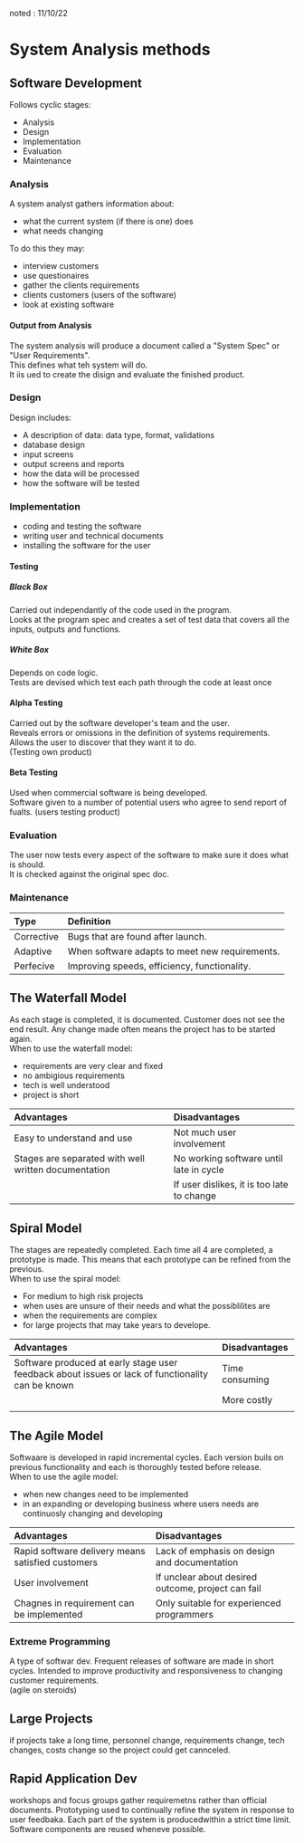 <head>
<meta charset="utf-8"/>
</head>

noted : 11/10/22

# System Analysis methods

## Software Development

Follows cyclic stages:

-   Analysis
-   Design
-   Implementation
-   Evaluation
-   Maintenance

### Analysis

A system analyst gathers information about:

-   what the current system (if there is one) does
-   what needs changing

To do this they may:

-   interview customers
-   use questionaires
-   gather the clients requirements
-   clients customers (users of the software)
-   look at existing software

#### Output from Analysis

The system analysis will produce a document called a "System Spec" or "User Requirements".  
This defines what teh system will do.  
It iis ued to create the disign and evaluate the finished product.

### Design

Design includes:

-   A description of data: data type, format, validations
-   database design
-   input screens
-   output screens and reports
-   how the data will be processed
-   how the software will be tested

### Implementation

-   coding and testing the software
-   writing user and technical documents
-   installing the software for the user

#### Testing

##### Black Box

Carried out independantly of the code used in the program.  
Looks at the program spec and creates a set of test data that covers all the inputs, outputs and functions.

##### White Box

Depends on code logic.  
Tests are devised which test each path through the code at least once

#### Alpha Testing

Carried out by the software developer's team and the user.  
Reveals errors or omissions in the definition of systems requirements.  
Allows the user to discover that they want it to do.  
(Testing own product)

#### Beta Testing

Used when commercial software is being developed.  
Software given to a number of potential users who agree to send report of fualts.
(users testing product)

### Evaluation

The user now tests every aspect of the software to make sure it does what is should.  
It is checked against the original spec doc.

### Maintenance

| Type       | Definition                                     |
| :--------- | :--------------------------------------------- |
| Corrective | Bugs that are found after launch.              |
| Adaptive   | When software adapts to meet new requirements. |
| Perfecive  | Improving speeds, efficiency, functionality.   |

## The Waterfall Model

As each stage is completed, it is documented. Customer does not see the end result. Any change made often means the project has to be started again.  
When to use the waterfall model:

-   requirements are very clear and fixed
-   no ambigious requirements
-   tech is well understood
-   project is short

| Advantages                                           | Disadvantages                              |
| :--------------------------------------------------- | :----------------------------------------- |
| Easy to understand and use                           | Not much user involvement                  |
| Stages are separated with well written documentation | No working software until late in cycle    |
|                                                      | If user dislikes, it is too late to change |

## Spiral Model

The stages are repeatedly completed. Each time all 4 are completed, a prototype is made. This means that each prototype can be refined from the previous.  
When to use the spiral model:

-   For medium to high risk projects
-   when uses are unsure of their needs and what the possiblilites are
-   when the requirements are complex
-   for large projects that may take years to develope.

| Advantages                                                                                        | Disadvantages  |
| :------------------------------------------------------------------------------------------------ | :------------- |
| Software produced at early stage user feedback about issues or lack of functionality can be known | Time consuming |
|                                                                                                   | More costly    |
|                                                                                                   |                |

## The Agile Model

Softwaare is developed in rapid incremental cycles. Each version buils on previous functionality and each is thoroughly tested before release.  
When to use the agile model:

-   when new changes need to be implemented
-   in an expanding or developing business where users needs are continuosly changing and developing

| Advantages                                        | Disadvantages                                      |
| :------------------------------------------------ | :------------------------------------------------- |
| Rapid software delivery means satisfied customers | Lack of emphasis on design and documentation       |
| User involvement                                  | If unclear about desired outcome, project can fail |
| Chagnes in requirement can be implemented         | Only suitable for experienced programmers          |

### Extreme Programming

A type of softwar dev. Frequent releases of software are made in short cycles. Intended to improve productivity and responsiveness to changing customer requirements.  
(agile on steroids)

## Large Projects

if projects take a long time, personnel change, requirements change, tech changes, costs change so the project could get cannceled.

## Rapid Application Dev

workshops and focus groups gather requiremetns rather than official documents. Prototyping used to continually refine the system in response to user feedbaka. Each part of the system is producedwithin a strict time limit. Software components are reused wheneve possible.
